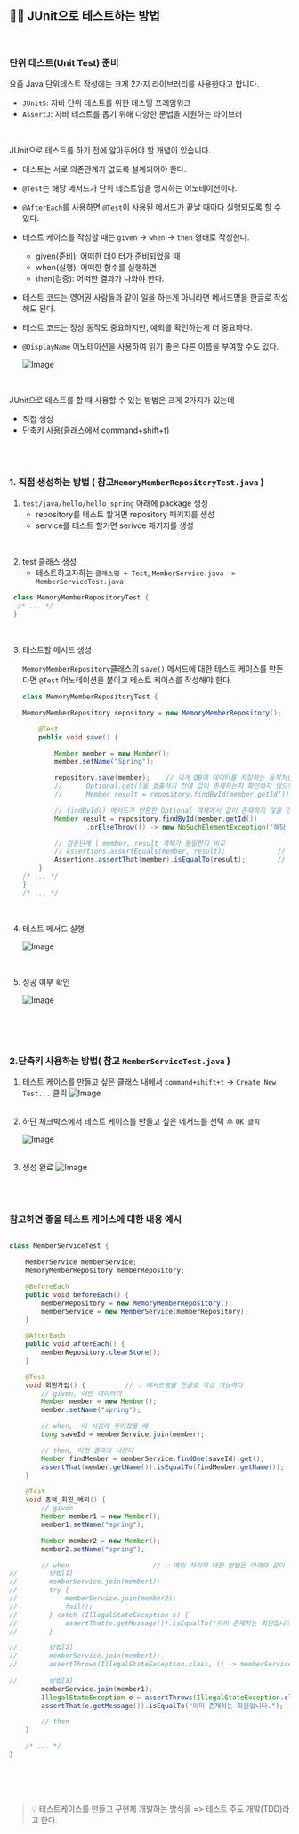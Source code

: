 ## 🧑‍💻 JUnit으로 테스트하는 방법

<br />

### 단위 테스트(Unit Test) 준비
요즘 Java 단위테스트 작성에는 크게 2가지 라이브러리를 사용한다고 합니다.
- `JUnit5`: 자바 단위 테스트를 위한 테스팅 프레임워크
- `AssertJ`: 자바 테스트를 돕기 위해 다양한 문법을 지원하는 라이브러




<br />

JUnit으로 테스트를 하기 전에 알아두어야 할 개념이 있습니다.
- 테스트는 서로 의존관계가 없도록 설계되어야 한다.
- `@Test`는 해당 메서드가 단위 테스트임을 명시하는 어노테이션이다.
- `@AfterEach`를 사용하면 `@Test`이 사용된 메서드가 끝날 때마다 실행되도록 할 수 있다. 
- 테스트 케이스를 작성할 때는 `given` -> `when` -> `then` 형태로 작성한다.
   - given(준비): 어떠한 데이터가 준비되었을 때
   - when(실행):  어떠한 함수를 실행하면
   - then(검증):  어떠한 결과가 나와야 한다.
- 테스트 코드는 영어권 사람들과 같이 일을 하는게 아니라면 메서드명을 한글로 작성해도 된다. 
- 테스트 코드는 정상 동작도 중요하지만, 예외를 확인하는게 더 중요하다.
- `@DisplayName` 어노테이션을 사용하여 읽기 좋은 다른 이름을 부여할 수도 있다.
  
   ![Image](https://github.com/user-attachments/assets/40b6eb79-8e3e-44a6-9343-e9e081c31713) 

<br />

JUnit으로 테스트를 할 때 사용할 수 있는 방법은 크게 2가지가 있는데
- 직접 생성
- 단축키 사용(클래스에서 command+shift+t)

<br />
<br />

### 1. 직접 생성하는 방법 ( 참고`MemoryMemberRepositoryTest.java` )

1. `test/java/hello/hello_spring` 아래에 package 생성
   - repository를 테스트 할거면 repository 패키지를 생성
   - service를 테스트 할거면 serivce 패키지를 생성

<br />

2. test 클래스 생성
    - 테스트하고자하는 `클래스명 + Test`, `MemberService.java -> MemberServiceTest.java`

  ```java
   class MemoryMemberRepositoryTest {
    /* ... */
   }
  ```

<br />

3. 테스트할 메서드 생성

   `MemoryMemberRepository`클래스의 `save()` 메서드에 대한 테스트 케이스를 만든다면
   `@Test` 어노테이션을 붙이고 테스트 케이스를 작성해야 한다.

    ```java
   class MemoryMemberRepositoryTest {
    
   MemoryMemberRepository repository = new MemoryMemberRepository();
   
        @Test
        public void save() {

            Member member = new Member();
            member.setName("Spring");

            repository.save(member);    // 이게 DB에 데이터를 저장하는 동작처럼 구현한것 ( MemoryMemberRepository클래스의 save() 실행 )
            //      Optional.get()을 호출하기 전에 값이 존재하는지 확인하지 않으면서 warnning이 발생, isPresent()로 체크 후 get()을 호출하거나 아래 방법을 사용
            //      Member result = repository.findById(member.getId()).get();
   
            // findById() 메서드가 반환한 Optional 객체에서 값이 존재하지 않을 경우, NoSuchElementException 예외를 발생
            Member result = repository.findById(member.getId())
                    .orElseThrow(() -> new NoSuchElementException("해당 ID의 회원을 찾을 수 없습니다: " + member.getId()));

            // 검증단계 | member, result 객체가 동일한지 비교
            // Assertions.assertEquals(member, result);             // import org.junit.jupiter.api.Assertions;
            Assertions.assertThat(member).isEqualTo(result);        // import org.assertj.core.api.Assertions;  / static import를 하면 앞에 Assertions를 붙이지 않아도 사용 가능
        }
   /* ... */
   }
   /* ... */
   
<br />

4. 테스트 메서드 실행

    ![Image](https://github.com/user-attachments/assets/3ffceaa9-9c2e-49b6-896c-bf0e1caf2868)

<br />
   
5. 성공 여부 확인

   ![Image](https://github.com/user-attachments/assets/4016f796-fbd3-41ed-a83d-d77f1f0dcf0b)


<br />
<br />
<br />


### 2.단축키 사용하는 방법( 참고 `MemberServiceTest.java` )


1. 테스트 케이스를 만들고 싶은 클래스 내에서 `command+shift+t` -> `Create New Test...` 클릭
   ![Image](https://github.com/user-attachments/assets/2986122b-8da1-497a-bafe-cc69544f6753) <br /><br />
2. 하단 체크박스에서 테스트 케이스를 만들고 싶은 메서드를 선택 후 `OK 클릭`

   ![Image](https://github.com/user-attachments/assets/591f3fc4-6294-4b56-b88a-f35564646364) <br /><br />
4. 생성 완료
   ![Image](https://github.com/user-attachments/assets/170646f7-4a65-4431-ac13-5a9eec133daf)

<br />
<br />

### 참고하면 좋을 테스트 케이스에 대한 내용 예시

``` java

class MemberServiceTest {

    MemberService memberService;
    MemoryMemberRepository memberRepository;

    @BeforeEach
    public void beforeEach() {
        memberRepository = new MemoryMemberRepository();
        memberService = new MemberService(memberRepository);
    }

    @AfterEach
    public void afterEach() {
        memberRepository.clearStore();
    }

    @Test
    void 회원가입() {          // 💡 메서드명을 한글로 작성 가능하다
        // given, 어떤 데이터가
        Member member = new Member();
        member.setName("spring");

        // when,  이 시점에 주어졌을 때
        Long saveId = memberService.join(member);

        // then, 이런 결과가 나온다
        Member findMember = memberService.findOne(saveId).get();
        assertThat(member.getName()).isEqualTo(findMember.getName());   // import static이 되어야 Assertions 를 생략할 수 있다.
    }

    @Test
    void 중복_회원_예외() {
        // given
        Member member1 = new Member();
        member1.setName("spring");

        Member member2 = new Member();
        member2.setName("spring");

        // when                     // 💡 예외 처리에 대한 방법은 아래와 같이 여러 방법이 있다.
//        방법[1]
//        memberService.join(member1);
//        try {
//            memberService.join(member2);
//            fail();
//        } catch (IllegalStateException e) {
//            assertThat(e.getMessage()).isEqualTo("이미 존재하는 회원입니다.");
//        }

//        방법[2]
//        memberService.join(member1);
//        assertThrows(IllegalStateException.class, () -> memberService.join(member2));       // assertThrows(발생하는_예외_클래스, 실행하는_콜백_함수);
                                                                                            // "콜백 함수를 실행했을 때 특정 예외가 발생한다"라고 설정하는 로직임
//        방법[3]
        memberService.join(member1);
        IllegalStateException e = assertThrows(IllegalStateException.class, () -> memberService.join(member2));
        assertThat(e.getMessage()).isEqualTo("이미 존재하는 회원입니다.");

        // then
    }

    /* ... */
}

```


<br />
<br />
<br />

> 💡 테스트케이스를 만들고 구현체 개발하는 방식을 => 테스트 주도 개발(TDD)라고 한다.
